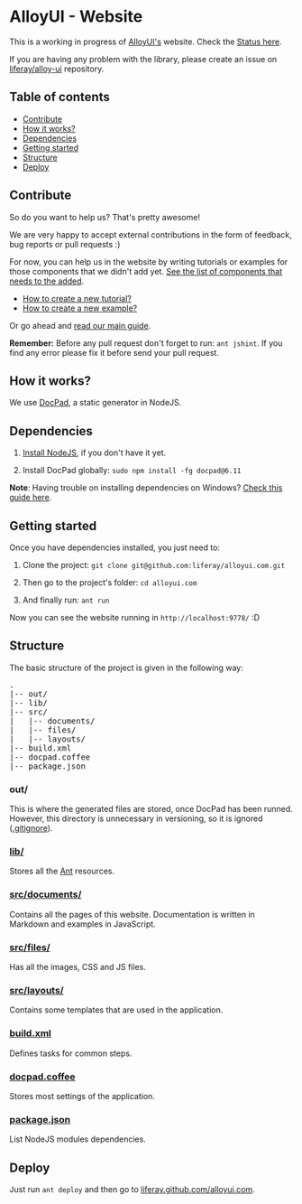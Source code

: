 # AlloyUI - Website

This is a working in progress of [AlloyUI's](https://github.com/liferay/alloy-ui/) website. Check the [Status here](https://github.com/liferay/alloyui.com/wiki/Status).

If you are having any problem with the library, please create an issue on [liferay/alloy-ui](https://github.com/liferay/alloy-ui/) repository.

## Table of contents

* [Contribute](#contribute)
* [How it works?](#how-it-works)
* [Dependencies](#dependencies)
* [Getting started](#getting-started)
* [Structure](#structure)
* [Deploy](#deploy)

## Contribute

So do you want to help us? That's pretty awesome!

We are very happy to accept external contributions in the form of feedback, bug reports or pull requests :)

For now, you can help us in the website by writing tutorials or examples for those components that we didn't add yet. [See the list of components that needs to the added](https://github.com/liferay/alloyui.com/wiki/List-of-Components).

* [How to create a new tutorial?](https://github.com/liferay/alloyui.com/wiki/How-to-create-a-new-tutorial%3F)
* [How to create a new example?](https://github.com/liferay/alloyui.com/wiki/How-to-create-a-new-example%3F)

Or go ahead and [read our main guide](http://liferay.github.com/alloyui.com/contributing).

**Remember:** Before any pull request don't forget to run: `ant jshint`. If you find any error please fix it before send your pull request.

## How it works?

We use [DocPad](https://github.com/bevry/docpad), a static generator in NodeJS.

## Dependencies

1. [Install NodeJS](https://github.com/bevry/community/wiki/Installing-Node), if you don't have it yet.

2. Install DocPad globally: `sudo npm install -fg docpad@6.11`

**Note**: Having trouble on installing dependencies on Windows? [Check this guide here](https://github.com/liferay/alloyui.com/wiki/How-to-install-dependencies-on-Windows%3F).

## Getting started

Once you have dependencies installed, you just need to:

1. Clone the project: `git clone git@github.com:liferay/alloyui.com.git`

2. Then go to the project's folder: `cd alloyui.com`

3. And finally run: `ant run`

Now you can see the website running in `http://localhost:9778/` :D

## Structure

The basic structure of the project is given in the following way:

<pre>
.
|-- out/
|-- lib/
|-- src/
|   |-- documents/
|   |-- files/
|   |-- layouts/
|-- build.xml
|-- docpad.coffee
|-- package.json
</pre>

### out/

This is where the generated files are stored, once DocPad has been runned. However, this directory is unnecessary in versioning, so it is ignored ([.gitignore](https://github.com/liferay/alloyui.com/blob/master/.gitignore)).

### [lib/](https://github.com/liferay/alloyui.com/blob/master/lib)

Stores all the [Ant](http://ant.apache.org/) resources.

### [src/documents/](https://github.com/liferay/alloyui.com/blob/master/src/documents)

Contains all the pages of this website. Documentation is written in Markdown and examples in JavaScript.

### [src/files/](https://github.com/liferay/alloyui.com/tree/master/src/files)

Has all the images, CSS and JS files.

### [src/layouts/](https://github.com/liferay/alloyui.com/tree/master/src/layouts)

Contains some templates that are used in the application.

### [build.xml](https://github.com/liferay/alloyui.com/blob/master/build.xml)

Defines tasks for common steps.

### [docpad.coffee](https://github.com/liferay/alloyui.com/blob/master/docpad.coffee)

Stores most settings of the application.

### [package.json](https://github.com/liferay/alloyui.com/blob/master/package.json)

List NodeJS modules dependencies.

## Deploy

Just run `ant deploy` and then go to [liferay.github.com/alloyui.com](http://liferay.github.com/alloyui.com/).

